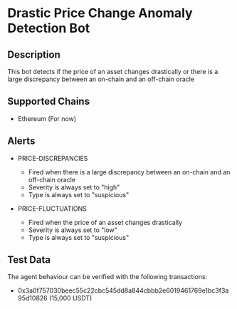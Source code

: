 # Drastic Price Change Anomaly Detection Bot

## Description

This bot detects if the price of an asset changes drastically or there is a large discrepancy between an on-chain and an off-chain oracle 

## Supported Chains

- Ethereum (For now)

## Alerts

- PRICE-DISCREPANCIES
  - Fired when there is a large discrepancy between an on-chain and an off-chain oracle
  - Severity is always set to "high"
  - Type is always set to "suspicious"

- PRICE-FLUCTUATIONS
  - Fired when the price of an asset changes drastically
  - Severity is always set to "low"
  - Type is always set to "suspicious"

## Test Data

The agent behaviour can be verified with the following transactions:

- 0x3a0f757030beec55c22cbc545dd8a844cbbb2e6019461769e1bc3f3a95d10826 (15,000 USDT)
